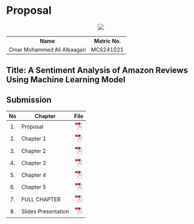 # Proposal

<p align="center">
  <img height="200px" src="https://github.com/user-attachments/assets/748c44f8-0059-4425-a613-4d1e8d6ad005" />
</p>
<table align="center">
  <tr>
    <th>Name</th>
    <th>Matric No.</th>
  </tr>
  <tr>
    <td>Omar Mohammed Ali Albaagari</td>
    <td>MCS241021</td>
  </tr>

</table>

## Title: A Sentiment Analysis of Amazon Reviews Using Machine Learning Model


## Submission

| No  | Chapter     |                                                 File |
| :-: | ---------- | :---------------------------------------------------------------------------------------------------: |
|  1.  | Proposal | <a href="https://github.com/drshahizan/research-design/blob/main/proposal/proposal24251/Albaagari10/Proposal/Proposal_%20Omar%20Mohammed%20Ali%20Albaagari.pdf"><img src="../../../images/pdf.svg" width="24px" height="24px"></a> |
|  2.  | Chapter 1 | <a href="https://github.com/drshahizan/research-design/blob/main/proposal/proposal24251/Albaagari10/Chapter%201/Chapter%201_%20Omar%20Mohammed%20Ali%20Albaagari.pdf.pdf"><img src="../../../images/pdf.svg" width="24px" height="24px"></a> |
|  3.  | Chapter 2 | <a href="https://github.com/drshahizan/research-design/blob/main/proposal/proposal24251/Albaagari10/Chapter%202/Chapter%202%20_%20Omar%20Mohammed%20Ali%20Albaagari.pdf"><img src="../../../images/pdf.svg" width="24px" height="24px"></a> |
|  4.  | Chapter 3 | <a href="https://github.com/drshahizan/research-design/tree/main/proposal/proposal24251/Albaagari10/Chapter%203"><img src="../../../images/pdf.svg" width="24px" height="24px"></a> |
|  5.  | Chapter 4 | <a href=""><img src="../../../images/pdf.svg" width="24px" height="24px"></a> |
|  6.  | Chapter 5 | <a href=""><img src="../../../images/pdf.svg" width="24px" height="24px"></a> |
|  7.  | FULL CHAPTER | <a href=""><img src="../../../images/pdf.svg" width="24px" height="24px"></a> |
|  8.  | Slides Presentation | <a href=""><img src="../../../images/pdf.svg" width="24px" height="24px"></a> |
